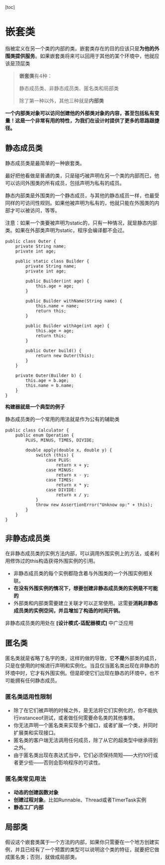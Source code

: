 [toc]

<font size = "3">

# 嵌套类
指被定义在另一个类的内部的类。嵌套类存在的目的应该只是**为他的外围类提供服务**。如果嵌套类将来可以回用于其他的某个环境中，他就应该是顶层类
> **嵌套类**有4种：
> 
> 静态成员类、非静态成员类、匿名类和局部类
> 
> 除了第一种以外，其他三种就是**内部类**

**一个内部类对象可以访问创建他的外部类对象的内容，甚至包括私有变量！这是一个非常有用的特性，为我们在设计时提供了更多的思路跟捷径。**

## 静态成员类
静态成员类是最简单的一种嵌套类。

最好把他看做是普通的类，只是碰巧被声明在另一个类的内部而已，他可以访问外围类的所有成员，包括声明为私有的成员。

静态内部类是外围类的一个静态成员，与其他的静态成员一样，也最受同样的可访问性规则。如果他被声明为私有的，他就只能在外围类的内部才可以被访问，等等。

注意：如果一个类要被声明为static的，只有一种情况，就是静态内部类。如果在外部类声明为static，程序会编译都不会过。

```
public class Outer {
    private String name;
    private int age;

    public static class Builder {
        private String name;
        private int age;

        public Builder(int age) {
            this.age = age;
        }

        public Builder withName(String name) {
            this.name = name;
            return this;
        }

        public Builder withAge(int age) {
            this.age = age;
            return this;
        }

        public Outer build() {
            return new Outer(this);
        }
    }

    private Outer(Builder b) {
        this.age = b.age;
        this.name = b.name;
    }
}
```
**构建器就是一个典型的例子**

静态成员类的一个常用的用法就是作为公有的辅助类
```
public class Calculator {
    public enum Operation {
        PLUS, MINUS, TIMES, DIVIDE;

        double apply(double x, double y) {
            switch (this) {
                case PLUS:
                    return x + y;
                case MINUS:
                    return x - y;
                case TIMES:
                    return x * y;
                case DIVIDE:
                    return x / y;
            }
            throw new AssertionError("Unknow op:" + this);
        }
    }
}
```
## 非静态成员类

在非静态成员类的实例方法内部，可以调用外围实例上的方法，或者利用修饰过的this构造获得外围实例的引用。
- 非静态成员类的每个实例都隐含着与外围类的一个外围实例相关联。
- **在没有外围实例的情况下，想要创建非静态成员类的实例是不可能的**
- 外部类和内部类需要建立关联才可以正常使用。这需要**消耗非静态成员类的实例空间，并且增加了构造的时间开销。**

非静态成员类的用处在 **[设计模式-适配器模式]** 中广泛应用

## 匿名类
匿名类就是省略了名字的类，这样的做的导致，它**不是**外部类的成员，只是在使用的时候进行声明和实例化。当且仅当匿名类出现在非静态的环境中时，它才有外围实例。但是即使它们出现在静态的环境中，也不可能拥有任何静态成员。

### 匿名类适用性限制
- 除了在它们被声明的时候之外，是无法将它们实例化的，你不能执行instanceof测试，或者做任何需要命名类的其他事情。
- 你无法声明一个匿名类来实现多个接口，或者扩展一个类，并同时扩展类和实现接口。
- 匿名类的客户端无法调用任何成员，除了从它的超类型中继承得到之外。
- 由于匿名类出现在表达式当中，它们必须保持简短——大约10行或者更少些——否则会影响程序的可读性。
### 匿名类常见用法
- **动态的创建函数对象**
- **创建过程对象**。比如Runnable、Thread或者TimerTask实例
- **静态工厂内部**

## 局部类
假设这个嵌套类属于一个方法的内部，如果你只需要在一个地方创建实例，并且已经有了一个预置的类型可以说明这个类的特征，就要把它做成匿名类；否则，就做成局部类。
</font>
